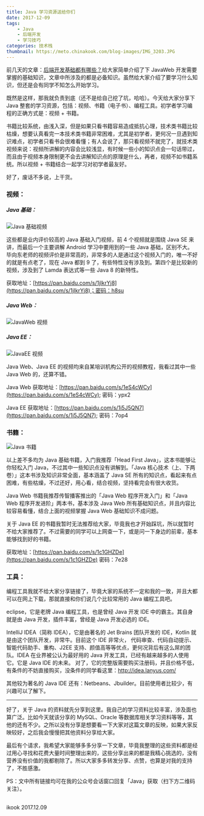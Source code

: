 ```yaml
---
title: Java 学习资源送给你们
date: 2017-12-09
tags:
    - Java
    - 后端开发
    - 学习技巧
categories: 技术栈
thumbnail: https://meto.chinakook.com/blog-images/IMG_3203.JPG
---
```


<!--more-->

前几天的文章：[后端开发基础都有哪些？](http://ikookblog.com/2017/12/05/back-end_dev/)给大家简单介绍了下 JavaWeb 开发需要掌握的基础知识，文章中所涉及的都是必备知识。虽然给大家介绍了要学习什么知识，但还是会有同学不知怎么开始学习。

既然是这样，那我就负责到底（还不是给自己挖了坑，哈哈）。今天给大家分享下 Java 整套的学习资源，包括：视频、书籍（电子书）、编程工具。初学者学习编程的正确方式是：视频 + 书籍。

书籍比较系统，由浅入深，但是如果只看书籍容易造成抵抗心理，技术类书籍比较枯燥，想要认真看完一本技术类书籍非常困难，尤其是初学者，更何况一旦遇到知识难点，初学者只看书会很难看懂；有人会说了，那只看视频不就完了，就技术类视频来说：视频所讲解的内容会比较浅显，有时候一些小的知识点会一句话带过，而且由于视频本身限制更不会去讲解知识点的原理是什么，再者，视频不如书籍系统。所以视频 + 书籍结合一起学习对初学者最友好。

好了，废话不多说，上干货。

### 视频：

##### Java 基础：

![Java 基础视频](https://meto.chinakook.com/blog-images/Java%E5%9F%BA%E7%A1%80.jpeg)

这些都是业内评价较高的 Java 基础入门视频，前 4 个视频就是围绕 Java SE 来讲，而最后一个主要讲解 Android 学习中要用到的一些 Java 基础，区别不大。毕向东老师的视频评价是非常高的，非常多的人是通过这个视频入门的，唯一不好的就是有点老了，现在 Java 都到 9 了，有些特性没有涉及到。第四个是比较新的视频，涉及到了 Lamda 表达式等一些 Java 8 的新特性。

获取地址：[https://pan.baidu.com/s/1jIkrYj8](https://pan.baidu.com/s/1jIkrYj8)；密码：h8su

##### Java Web：

![JavaWeb 视频](https://meto.chinakook.com/blog-images/JavaWeb.jpeg)

##### Java EE：

![JavaEE 视频](https://meto.chinakook.com/blog-images/JavaEE.jpeg)

Java Web、Java EE 的视频均来自某培训机构公开的视频教程，我看过其中一些 Java Web 的，还算不错。

Java Web 获取地址：[https://pan.baidu.com/s/1eS4cWCy](https://pan.baidu.com/s/1eS4cWCy); 密码：ypx2

Java EE 获取地址：[https://pan.baidu.com/s/1i5J5QN7](https://pan.baidu.com/s/1i5J5QN7); 密码：7op4

### 书籍：

![Java 书籍](https://meto.chinakook.com/blog-images/Java%E4%B9%A6%E7%B1%8D.jpeg)

以上差不多均为 Java 基础书籍，入门我推荐「Head First Java」，这本书能够让你轻松入门 Java，不过其中一些知识点没有讲解到。「Java 核心技术（上、下两卷）」这本书涉及知识非常全面，基本涵盖了 Java SE 所有的知识点，看起来有点困难，有些枯燥，不过还好，用心看，结合视频，坚持看完会有很大收货。

Java Web 书籍我推荐传智播客推出的「Java Web 程序开发入门」和「Java  Web 程序开发进阶」两本书，基本涉及 Java Web 所有基础知识点，并且内容比较容易看懂，结合上面的视频掌握 Java Web 基础知识不成问题。

关于 Java EE 的书籍我暂时无法推荐给大家，毕竟我也才开始踩坑，所以就暂时不给大家推荐了。不过需要的同学可以上网查一下，或是问一下身边的前辈，基本能够找到好的书籍。

获取地址：[https://pan.baidu.com/s/1c1GHZDe](https://pan.baidu.com/s/1c1GHZDe)  密码：7e28

### 工具：

编程工具我就不给大家分享链接了，毕竟大家的系统不一定和我的一致，并且大都可以在网上下载，那就直接和你们说几个比较常用的 Java 编程工具吧。

eclipse，它是老牌 Java 编程工具，也是曾经 Java 开发 IDE 中的霸主。其自身就是由 Java 开发，插件丰富，曾经是 Java 开发必选的 IDE。

IntelliJ IDEA（简称 IDEA），它是由著名的 Jet Brains 团队开发的 IDE，Kotlin 就是由这个团队开发，非常牛。目前这个 IDE 非常火， 代码审查、代码自动提示、智能代码助手、重构、J2EE 支持、颜值高等等优点，更何况背后有这么屌的团队。IDEA 在业界被公认为最好用的 Java 开发工具，已经有越来越多的人使用它。它是 Java IDE 的未来。 对了，它的完整版需要购买注册码，并且价格不低，有条件的不妨直接购买，没条件的同学看这里：http://idea.lanyus.com/

其他较为著名的 Java IDE 还有：Netbeans、Jbuilder。目前使用者比较少，有兴趣可以了解下。

-----

好了，关于 Java 的资料就先分享到这里。我自己的学习资料比较丰富，涉及面也算广泛。比如今天就该分享的 MySQL、Oracle 等数据库相关学习资料等等，其他的还有不少。之所以没有分享是想要看一下大家对这篇文章的反映，如果大家反映较好，之后我会慢慢把其他资料分享给大家。

最后有个请求，我希望大家能够多多分享一下文章，毕竟我整理的这些资料都是经过用心寻找和花费大量时间整理出来的，这些分享出来的都是我精心挑选的，没有营养没有价值的我都剔除了。所以大家多多转发分享、点赞，也算是对我的支持了，不胜感激。

PS：文中所有链接均可在我的公众号会话窗口回复「Java」获取（扫下方二维码关注）。


<br/>ikook
2017.12.09
